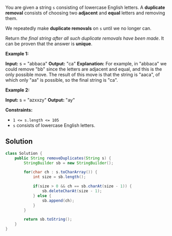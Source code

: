 You are given a string `s` consisting of lowercase English letters. A **duplicate removal** consists of choosing two **adjacent** and **equal** letters and removing them.

We repeatedly make **duplicate removals** on `s` until we no longer can.

Return _the final string after all such duplicate removals have been made_. It can be proven that the answer is **unique**.

**Example 1:**

**Input:** s = "abbaca"
**Output:** "ca"
**Explanation:** 
For example, in "abbaca" we could remove "bb" since the letters are adjacent and equal, and this is the only possible move.  The result of this move is that the string is "aaca", of which only "aa" is possible, so the final string is "ca".

**Example 2:**

**Input:** s = "azxxzy"
**Output:** "ay"

**Constraints:**

- `1 <= s.length <= 105`
- `s` consists of lowercase English letters.

## Solution



```java
class Solution {
    public String removeDuplicates(String s) {
        StringBuilder sb = new StringBuilder();

        for(char ch : s.toCharArray()) {
            int size = sb.length();

            if(size > 0 && ch == sb.charAt(size - 1)) {
                sb.deleteCharAt(size - 1);
            } else {
                sb.append(ch);
            }
        }

        return sb.toString();
    }
}
```